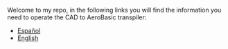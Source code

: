 Welcome to my repo, in the following links you will find the information you need to operate the CAD to AeroBasic transpiler:
- [Español](TFG/README_ES.md)  
- [English](TFG/README_EN.md)  
